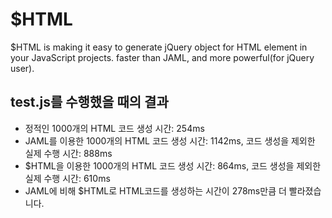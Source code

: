 $HTML
=====
$HTML is making it easy to generate jQuery object for HTML element in your JavaScript projects.
faster than JAML, and more powerful(for jQuery user).

test.js를 수행했을 때의 결과
-----------------------
* 정적인 1000개의 HTML 코드 생성 시간: 254ms
* JAML를 이용한 1000개의 HTML 코드 생성 시간: 1142ms, 코드 생성을 제외한 실제 수행 시간: 888ms
* $HTML을 이용한 1000개의 HTML 코드 생성 시간: 864ms, 코드 생성을 제외한 실제 수행 시간: 610ms
* JAML에 비해 $HTML로 HTML코드를 생성하는 시간이 278ms만큼 더 빨라졌습니다. 